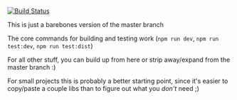 [![Build Status](https://travis-ci.org/dakom/html5-boilerplate.svg?branch=barebones)](https://travis-ci.org/dakom/html5-boilerplate)

This is just a barebones version of the master branch

The core commands for building and testing work (`npm run dev`, `npm run test:dev`, `npm run test:dist`)

For all other stuff, you can build up from here or strip away/expand from the master branch :)

For small projects this is probably a better starting point, since it's easier to copy/paste a couple libs than to figure out what you _don't_ need ;)